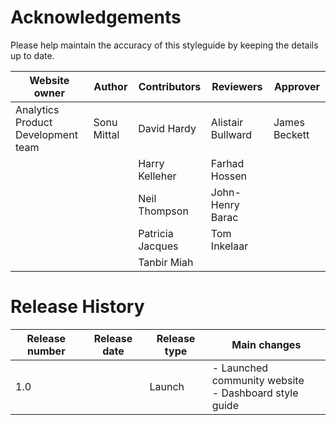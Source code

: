 # Acknowledgements

Please help maintain the accuracy of this styleguide by keeping the details up to date.

| Website owner                      | Author      | Contributors     | Reviewers         | Approver      |
| ---------------------------------- | ----------- | ---------------- | ----------------- | ------------- |
| Analytics Product Development team | Sonu Mittal | David Hardy      | Alistair Bullward | James Beckett |
|                                    |             | Harry Kelleher   | Farhad Hossen     |               |
|                                    |             | Neil Thompson    | John-Henry Barac  |               |
|                                    |             | Patricia Jacques | Tom Inkelaar      |               |
|                                    |             | Tanbir Miah      |                   |               |


# Release History

| Release number | Release date | Release type | Main changes                                             |
| -------------- | ------------ | ------------ | -------------------------------------------------------- |
| 1.0            |              | Launch       | - Launched community website <br> - Dashboard style guide|
